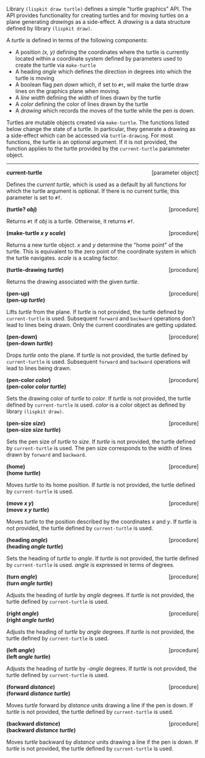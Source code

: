 Library `(lispkit draw turtle)` defines a simple "turtle graphics" API. The API provides functionality for creating turtles and for moving turtles on a plane generating _drawings_ as a side-effect. A _drawing_ is a data structure defined by library `(lispkit draw)`.

A _turtle_ is defined in terms of the following components:
   - A position _(x, y)_ defining the coordinates where the turtle is currently located within a coordinate system defined by parameters used to create the turtle via `make-turtle`
   - A heading _angle_ which defines the direction in degrees into which the turtle is moving
   - A boolean flag _pen down_ which, if set to `#t`, will make the turtle draw lines on the graphics plane when moving.
   - A _line width_ defining the width of lines drawn by the turtle
   - A _color_ defining the color of lines drawn by the turtle
   - A _drawing_ which records the moves of the turtle while the pen is down.

Turtles are mutable objects created via `make-turtle`. The functions listed below change the state of a turtle. In particular, they generate a drawing as a side-effect which can be accessed via `turtle-drawing`. For most functions, the turtle is an optional argument. If it is not provided, the function applies to the turtle provided by the `current-turtle` parammeter object.

***

**current-turtle** &nbsp;&nbsp;&nbsp; <span style="float:right;text-align:rigth;">[parameter object]</span>  

Defines the _current turtle_, which is used as a default by all functions for which the turtle argument is optional. If there is no current turtle, this parameter is set to `#f`.

**(turtle? _obj_)** &nbsp;&nbsp;&nbsp; <span style="float:right;text-align:rigth;">[procedure]</span>  

Returns `#t` if _obj_ is a turtle. Otherwise, it returns `#f`.

**(make-turtle _x y scale_)** &nbsp;&nbsp;&nbsp; <span style="float:right;text-align:rigth;">[procedure]</span>  

Returns a new turtle object. _x_ and _y_ determine the "home point" of the turtle. This is equivalent to the zero point of the coordinate system in which the turtle navigates. _scale_ is a scaling factor.

**(turtle-drawing _turtle_)** &nbsp;&nbsp;&nbsp; <span style="float:right;text-align:rigth;">[procedure]</span>  

Returns the drawing associated with the given _turtle_.

**(pen-up)** &nbsp;&nbsp;&nbsp; <span style="float:right;text-align:rigth;">[procedure]</span>  
**(pen-up _turtle_)**  

Lifts _turtle_ from the plane. If _turtle_ is not provided, the turtle defined by `current-turtle` is used. Subsequent `forward` and `backward` operations don't lead to lines being drawn. Only the current coordinates are getting updated.

**(pen-down)** &nbsp;&nbsp;&nbsp; <span style="float:right;text-align:rigth;">[procedure]</span>  
**(pen-down _turtle_)**  

Drops _turtle_ onto the plane. If _turtle_ is not provided, the turtle defined by `current-turtle` is used. Subsequent `forward` and `backward` operations will lead to lines being drawn.

**(pen-color _color_)** &nbsp;&nbsp;&nbsp; <span style="float:right;text-align:rigth;">[procedure]</span>  
**(pen-color _color turtle_)**  

Sets the drawing color of _turtle_ to _color_. If _turtle_ is not provided, the turtle defined by `current-turtle` is used. _color_ is a color object as defined by library `(lispkit draw)`.

**(pen-size _size_)** &nbsp;&nbsp;&nbsp; <span style="float:right;text-align:rigth;">[procedure]</span>  
**(pen-size _size turtle_)**  

Sets the pen size of _turtle_ to _size_. If _turtle_ is not provided, the turtle defined by `current-turtle` is used. The pen size corresponds to the width of lines drawn by `forward` and `backward`.

**(home)** &nbsp;&nbsp;&nbsp; <span style="float:right;text-align:rigth;">[procedure]</span>  
**(home _turtle_)**  

Moves _turtle_ to its home position. If _turtle_ is not provided, the turtle defined by `current-turtle` is used.

**(move _x y_)** &nbsp;&nbsp;&nbsp; <span style="float:right;text-align:rigth;">[procedure]</span>  
**(move _x y turtle_)**  

Moves _turtle_ to the position described by the coordinates _x_ and _y_. If _turtle_ is not provided, the turtle defined by `current-turtle` is used.

**(heading _angle_)** &nbsp;&nbsp;&nbsp; <span style="float:right;text-align:rigth;">[procedure]</span>  
**(heading _angle turtle_)**  

Sets the heading of _turtle_ to _angle_. If _turtle_ is not provided, the turtle defined by `current-turtle` is used. _angle_ is expressed in terms of degrees.

**(turn _angle_)** &nbsp;&nbsp;&nbsp; <span style="float:right;text-align:rigth;">[procedure]</span>  
**(turn _angle turtle_)**  

Adjusts the heading of _turtle_ by _angle_ degrees. If _turtle_ is not provided, the turtle defined by `current-turtle` is used.

**(right _angle_)** &nbsp;&nbsp;&nbsp; <span style="float:right;text-align:rigth;">[procedure]</span>  
**(right _angle turtle_)**  

Adjusts the heading of _turtle_ by _angle_ degrees. If _turtle_ is not provided, the turtle defined by `current-turtle` is used.

**(left _angle_)** &nbsp;&nbsp;&nbsp; <span style="float:right;text-align:rigth;">[procedure]</span>  
**(left _angle turtle_)**  

Adjusts the heading of _turtle_ by _-angle_ degrees. If _turtle_ is not provided, the turtle defined by `current-turtle` is used.

**(forward _distance_)** &nbsp;&nbsp;&nbsp; <span style="float:right;text-align:rigth;">[procedure]</span>  
**(forward _distance turtle_)**  

Moves _turtle_ forward by _distance_ units drawing a line if the pen is down. If _turtle_ is not provided, the turtle defined by `current-turtle` is used.

**(backward _distance_)** &nbsp;&nbsp;&nbsp; <span style="float:right;text-align:rigth;">[procedure]</span>  
**(backward _distance turtle_)**  

Moves _turtle_ backward by _distance_ units drawing a line if the pen is down. If _turtle_ is not provided, the turtle defined by `current-turtle` is used.


